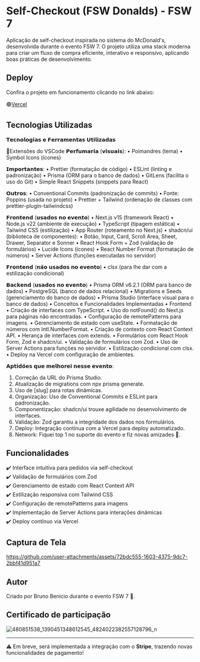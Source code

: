 # Self-Checkout (FSW Donalds) - FSW 7  
Aplicação de self-checkout inspirada no sistema do McDonald's, desenvolvida durante o evento FSW 7. O projeto utiliza uma stack moderna para criar um fluxo de compra eficiente, interativo e responsivo, aplicando boas práticas de desenvolvimento.

## Deploy  

Confira o projeto em funcionamento clicando no link abaixo:  

🟢[Vercel]([https://fsw-donalds-self.vercel.app/fsw-donalds](https://fsw-donalds-7-edition.vercel.app/fsw-donalds)) 

## Tecnologias Utilizadas  

𝗧𝗲𝗰𝗻𝗼𝗹𝗼𝗴𝗶𝗮𝘀 𝗲 𝗙𝗲𝗿𝗿𝗮𝗺𝗲𝗻𝘁𝗮𝘀 𝗨𝘁𝗶𝗹𝗶𝘇𝗮𝗱𝗮𝘀
 
🧩Extensões do VSCode 
𝗣𝗲𝗿𝗳𝘂𝗺𝗮𝗿𝗶𝗮 (𝘃𝗶𝘀𝘂𝗮𝗶𝘀):
• Poimandres (tema)
• Symbol Icons (ícones)

𝗜𝗺𝗽𝗼𝗿𝘁𝗮𝗻𝘁𝗲𝘀:
• Prettier (formatação de código)
• ESLint (linting e padronização)
• Prisma (ORM para o banco de dados)
• GitLens (facilita o uso do Git)
• Simple React Snippets (snippets para React)

𝗢𝘂𝘁𝗿𝗼𝘀:
• Conventional Commits (padronização de commits)
• Fonte: Poppins (usada no projeto)
• Prettier + Tailwind (ordenação de classes com prettier-plugin-tailwindcss)

𝗙𝗿𝗼𝗻𝘁𝗲𝗻𝗱 (𝘂𝘀𝗮𝗱𝗼𝘀 𝗻𝗼 𝗲𝘃𝗲𝗻𝘁𝗼)
• Next.js v15 (framework React)
• Node.js v22 (ambiente de execução)
• TypeScript (tipagem estática)
• Tailwind CSS (estilização)
• App Router (roteamento no Next.js)
• shadcn/ui (biblioteca de componentes):
• Botão, Input, Card, Scroll Area, Sheet, Drawer, Separator e Sonner
• React Hook Form + Zod (validação de formulários)
• Lucide Icons (ícones)
• React Number Format (formatação de números)
• Server Actions (funções executadas no servidor)
  
𝗙𝗿𝗼𝗻𝘁𝗲𝗻𝗱 (𝗻𝗮̃𝗼 𝘂𝘀𝗮𝗱𝗼𝘀 𝗻𝗼 𝗲𝘃𝗲𝗻𝘁𝗼)
• clsx (para lhe dar com a estilização condicional)
  
𝗕𝗮𝗰𝗸𝗲𝗻𝗱 (𝘂𝘀𝗮𝗱𝗼𝘀 𝗻𝗼 𝗲𝘃𝗲𝗻𝘁𝗼)
• Prisma ORM v6.2.1 (ORM para banco de dados)
• PostgreSQL (banco de dados relacional)
• Migrations e Seeds (gerenciamento do banco de dados)
• Prisma Studio (interface visual para o banco de dados)
• Conceitos e Funcionalidades Implementadas
• Frontend
• Criação de interfaces com TypeScript.
• Uso do notFound() do Next.js para páginas não encontradas.
• Configuração de remotePatterns para imagens.
• Gerenciamento de estado com useState.
• Formatação de números com Intl.NumberFormat.
• Criação de contexto com React Context API.
• Herança de interfaces com extends.
• Formulários com React Hook Form, Zod e shadcn/ui.
• Validação de formulários com Zod.
• Uso de Server Actions para funções no servidor.
• Estilização condicional com clsx.
• Deploy na Vercel com configuração de ambientes.
  
𝗔𝗽𝘁𝗶𝗱𝗼̃𝗲𝘀 𝗾𝘂𝗲 𝗺𝗲𝗹𝗵𝗼𝗿𝗲𝗶 𝗻𝗲𝘀𝘀𝗲 𝗲𝘃𝗲𝗻𝘁𝗼:
1. Correção da URL do Prisma Studio.
2. Atualização de migrations com npx prisma generate.
3. Uso de [slug] para rotas dinâmicas.
4. Organização: Uso de Conventional Commits e ESLint para padronização.
5. Componentização: shadcn/ui trouxe agilidade no desenvolvimento de interfaces.
6. Validação: Zod garantiu a integridade dos dados nos formulários.
7. Deploy: Integração contínua com a Vercel para deploy automatizado.
8. Network: Fiquei top 1 no suporte do evento e fiz novas amizades 💞.

## Funcionalidades  
✔️ Interface intuitiva para pedidos via self-checkout  
✔️ Validação de formulários com Zod  
✔️ Gerenciamento de estado com React Context API  
✔️ Estilização responsiva com Tailwind CSS  
✔️ Configuração de remotePatterns para imagens  
✔️ Implementação de Server Actions para interações dinâmicas  
✔️ Deploy contínuo via Vercel   

## Captura de Tela  


https://github.com/user-attachments/assets/72bdc555-1603-4375-9dc7-2bbf41d951a7



## Autor  
Criado por Bruno Benicio durante o evento FSW 7 💜.

## Certificado de participação  
![480851538_1390451348612545_4824022382557128796_n](https://github.com/user-attachments/assets/b7ba2f6c-d105-4de6-ad28-48c99002f435)

---
⚠️ Em breve, será implementada a integração com o **Stripe**, trazendo novas funcionalidades de pagamento!  
